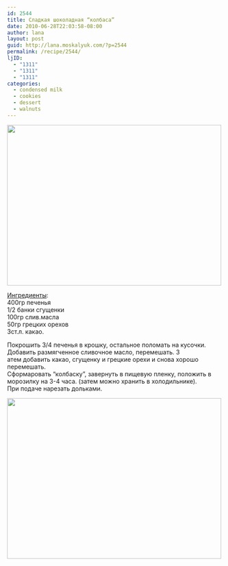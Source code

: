 ```yaml
---
id: 2544
title: Сладкая шоколадная “колбаса”
date: 2010-06-28T22:03:58-08:00
author: lana
layout: post
guid: http://lana.moskalyuk.com/?p=2544
permalink: /recipe/2544/
ljID:
  - "1311"
  - "1311"
  - "1311"
categories:
  - condensed milk
  - cookies
  - dessert
  - walnuts
---
```

<img loading="lazy" class="alignnone" title="Chocolate salami" src="http://farm5.static.flickr.com/4101/4745042234_e96cff6d84.jpg" alt="" width="500" height="375" />

[Ингредиенты](http://an-jail.livejournal.com/38032.html?view=212624#t212624):  
400гр печенья  
1/2 банки сгущенки  
100гр слив.масла  
50гр грецких орехов  
3ст.л. какао.

Покрошить 3/4 печенья в крошку, остальное поломать на кусочки.  
Добавить размягченное сливочное масло, перемешать. З  
атем добавить какао, сгущенку и грецкие орехи и снова хорошо перемешать.  
Сформаровать “колбаску”, завернуть в пищевую пленку, положить в морозилку на 3-4 часа. (затем можно хранить в холодильнике).  
При подаче нарезать дольками.

<img loading="lazy" class="alignnone" title="Chocolate salami" src="http://farm5.static.flickr.com/4100/4744405255_1f0b6b9529.jpg" alt="" width="500" height="375" />